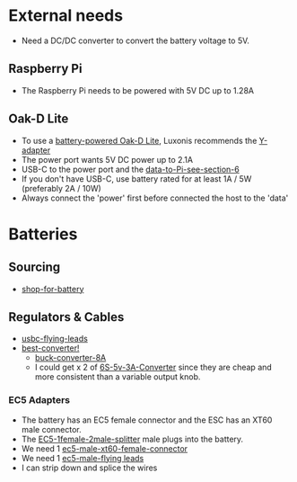 # External needs
* Need a DC/DC converter to convert the battery voltage to 5V.
## Raspberry Pi
* The Raspberry Pi needs to be powered with 5V DC up to 1.28A
## Oak-D Lite
* To use a [battery-powered Oak-D Lite](https://discuss.luxonis.com/d/1767-powering-oak-d-lite), Luxonis recommends the [Y-adapter](https://docs.luxonis.com/projects/hardware/en/latest/pages/DM6010/#y-adapter)
* The power port wants 5V DC power up to 2.1A
* USB-C to the power port and the [data-to-Pi-see-section-6](https://github.com/luxonis/depthai-hardware/blob/master/DM9095_OAK-D-LITE_DepthAI_USB3C/Datasheet/OAK-D-Lite_Datasheet.pdf)
* If you don't have USB-C, use battery rated for at least 1A / 5W (preferably 2A / 10W)
* Always connect the 'power' first before connected the host to the 'data'

# Batteries
## Sourcing
* [shop-for-battery](https://www.google.com/url?sa=t&rct=j&q=&esrc=s&source=web&cd=&cad=rja&uact=8&ved=2ahUKEwjy5PeRtqqBAxXJiP0HHS2fB-oQFnoECBEQAQ&url=https%3A%2F%2Fwww.canadahobbies.ca%2Fcategory%2Frc-cars%2Fbatteries-for-cars%2F&usg=AOvVaw05v5mvMgbiTdw41yo8yrtY&opi=89978449)
## Regulators & Cables
* [usbc-flying-leads](https://www.reichelt.at/at/de/usb-c-stecker-auf-freie-enden-sw-20-cm-usb-c-awg22-20-p292505.html)
* [best-converter!](https://www.ti.com/product/LM3150?keyMatch=PMP10650)
  * [buck-converter-8A](https://www.deliversafev.com/voltage-regulator-buck-converter-8a100w-dc4540v-step-down-volt-convert-module-p-127431.htm)
  * I could get x 2 of [6S-5v-3A-Converter](https://www.amazon.de/KINGDUO-Converter-Ausgang-15x8Mm-Racing/dp/B07GVCDJ72) since they are cheap and more consistent than a variable output knob.
### EC5 Adapters
* The battery has an EC5 female connector and the ESC has an XT60 male connector.
* The [EC5-1female-2male-splitter](https://www.monsterhopups.de/GForce-GF-1320-161-Power-V-Kabel-Parallel-Ec-5-12Awg-Silikon-Kabel-12Cm-1-St?gclid=CjwKCAjw3dCnBhBCEiwAVvLcuxVI_eGr7R65-JryHHRgU1tE2wCVMDSWu2QeOGO1yAjZ_bOgYoCPUxoCe2cQAvD_BwE)  male plugs into the battery.
* We need 1 [ec5-male-xt60-female-connector](https://www.conrad.at/de/p/reely-adapterkabel-1x-ec5-stecker-1x-xt60-buchse-10-00-cm-re-6903786-2301262.html?gclid=CjwKCAjw3dCnBhBCEiwAVvLcu7gOsc9H2f2ziTZgUW3g5ZNFy8GIwTqeJ3F62mghIVdgPsUuJR3eNhoCr5kQAvD_BwE&utm_source=google&utm_medium=organic&utm_campaign=shopping&ef_id=CjwKCAjw3dCnBhBCEiwAVvLcu7gOsc9H2f2ziTZgUW3g5ZNFy8GIwTqeJ3F62mghIVdgPsUuJR3eNhoCr5kQAvD_BwE:G:s)
* We need 1 [ec5-male-flying leads](https://hobbyking.com/en_us/ec5-male-to-4mm-banana-plug-charge-lead.html?___store=en_us)
* I can strip down and splice the wires